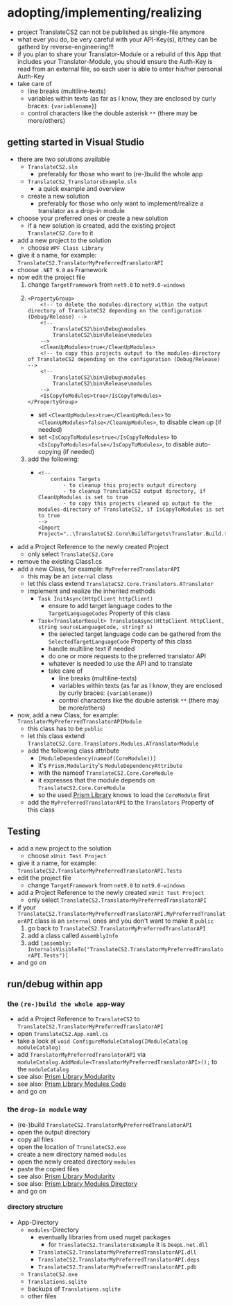 # adopting/implementing/realizing
- project TranslateCS2 can not be published as single-file anymore
- what ever you do, be very careful with your API-Key(s), it/they can be gatherd by reverse-engineering!!!
- if you plan to share your Translator-Module or a rebuild of this App that includes your Translator-Module, you should ensure the Auth-Key is read from an external file, so each user is able to enter his/her personal Auth-Key
- take care of
    - line breaks (multiline-texts)
    - variables within texts (as far as I know, they are enclosed by curly braces: `{variablename}`)
    - control characters like the double asterisk `**` (there may be more/others)

## getting started in Visual Studio
- there are two solutions available
    - `TranslateCS2.sln`
        - preferably for those who want to (re-)build the whole app
    - `TranslateCS2_TranslatorsExample.sln`
        - a quick example and overview
    - create a new solution
        - preferably for those who only want to implement/realize a translator as a drop-in module
- choose your preferred ones or create a new solution
    - if a new solution is created, add the existing project `TranslateCS2.Core` to it
- add a new project to the solution
    - choose `WPF Class Library`
- give it a name, for example: `TranslateCS2.TranslatorMyPreferredTranslatorAPI`
- choose `.NET 9.0` as Framework
- now edit the project file
    1. change `TargetFramework` from `net9.0` to `net9.0-windows`
    2. ```
       <PropertyGroup>
           <!-- to delete the modules-directory within the output directory of TranslateCS2 depending on the configuration (Debug/Release) -->
           <!--
               TranslateCS2\bin\Debug\modules
               TranslateCS2\bin\Release\modules
           -->
           <CleanUpModules>true</CleanUpModules>
           <!-- to copy this projects output to the modules-directory of TranslateCS2 depending on the configuration (Debug/Release) -->
           <!--
               TranslateCS2\bin\Debug\modules
               TranslateCS2\bin\Release\modules
           -->
           <IsCopyToModules>true</IsCopyToModules>
       </PropertyGroup>
       ```
        - set `<CleanUpModules>true</CleanUpModules>` to `<CleanUpModules>false</CleanUpModules>`, to disable clean up (if needed)
        - set `<IsCopyToModules>true</IsCopyToModules>` to `<IsCopyToModules>false</IsCopyToModules>`, to disable auto-copying (if needed)
    3. add the following:
        - ```
          <!--
              contains Targets
                  - to cleanup this projects output directory
                  - to cleanup TranslateCS2 output directory, if CleanUpModules is set to true
                  - to copy this projects cleaned up output to the modules-directory of TranslateCS2, if IsCopyToModules is set to true
          -->
          <Import Project="..\TranslateCS2.Core\BuildTargets\Translator.Build.targets"/>
          ```
- add a Project Reference to the newly created Project
    - only select `TranslateCS2.Core`
- remove the existing Class1.cs
- add a new Class, for example: `MyPreferredTranslatorAPI`
    - this may be an `internal` class
    - let this class extend `TranslateCS2.Core.Translators.ATranslator`
    - implement and realize the inherited methods
        - `Task InitAsync(HttpClient httpClient)`
            - ensure to add target language codes to the `TargetLanguageCodes` Property of this class
        - `Task<TranslatorResult> TranslateAsync(HttpClient httpClient, string sourceLanguageCode, string? s)`
            - the selected target language code can be gathered from the `SelectedTargetLanguageCode` Property of this class
            - handle multiline text if needed
            - do one or more requests to the preferred translator API
            - whatever is needed to use the API and to translate
            - take care of
                - line breaks (multiline-texts)
                - variables within texts (as far as I know, they are enclosed by curly braces: `{variablename}`)
                - control characters like the double asterisk `**` (there may be more/others)
- now, add a new Class, for example: `TranslatorMyPreferredTranslatorAPIModule`
    - this class has to be `public`
    - let this class extend `TranslateCS2.Core.Translators.Modules.ATranslatorModule`
    - add the following class attribute
        - `[ModuleDependency(nameof(CoreModule))]`
        - it's `Prism.Modularity`'s `ModuleDependencyAttribute`
        - with the nameof `TranslateCS2.Core.CoreModule`
        - it expresses that the module depends on `TranslateCS2.Core.CoreModule`
        - so the used [Prism Library](https://www.prismlibrary.com) knows to load the `CoreModule` first
    - add the `MyPreferredTranslatorAPI` to the `Translators` Property of this class
## Testing
- add a new project to the solution
    - choose `xUnit Test Project`
- give it a name, for example: `TranslateCS2.TranslatorMyPreferredTranslatorAPI.Tests`
- edit the project file
    - change `TargetFramework` from `net9.0` to `net9.0-windows`
- add a Project Reference to the newly created `xUnit Test Project`
    - only select `TranslateCS2.TranslatorMyPreferredTranslatorAPI`
- if your `TranslateCS2.TranslatorMyPreferredTranslatorAPI.MyPreferredTranslatorAPI` class is an `internal` ones and you don't want to make it `public`
    1. go back to `TranslateCS2.TranslatorMyPreferredTranslatorAPI`
    2. add a class called `AssemblyInfo`
    3. add `[assembly: InternalsVisibleTo("TranslateCS2.TranslatorMyPreferredTranslatorAPI.Tests")]`
- and go on


## run/debug within app

### the `(re-)build the whole app`-way
- add a Project Reference to `TranslateCS2` to `TranslateCS2.TranslatorMyPreferredTranslatorAPI`
- open `TranslateCS2.App.xaml.cs`
- take a look at `void ConfigureModuleCatalog(IModuleCatalog moduleCatalog)`
- add `TranslatorMyPreferredTranslatorAPI` via `moduleCatalog.AddModule<TranslatorMyPreferredTranslatorAPI>();` to the `moduleCatalog`
- see also: [Prism Library Modularity](https://docs.prismlibrary.com/docs/modularity/index.html)
- see also: [Prism Library Modules Code](https://github.com/PrismLibrary/Prism-Samples-Wpf/tree/master/07-Modules-Code)
- and go on

### the `drop-in module` way
- (re-)build `TranslateCS2.TranslatorMyPreferredTranslatorAPI`
- open the output directory
- copy all files
- open the location of `TranslateCS2.exe`
- create a new directory named `modules`
- open the newly created directory `modules`
- paste the copied files
- see also: [Prism Library Modularity](https://docs.prismlibrary.com/docs/modularity/index.html)
- see also: [Prism Library Modules Directory](https://github.com/PrismLibrary/Prism-Samples-Wpf/tree/master/07-Modules-Directory)
- and go on

#### directory structure
- App-Directory
    - `modules`-Directory
        - eventually libraries from used nuget packages
            - for `TranslateCS2.TranslatorsExample` it is `DeepL.net.dll`
        - `TranslateCS2.TranslatorMyPreferredTranslatorAPI.dll`
        - `TranslateCS2.TranslatorMyPreferredTranslatorAPI.deps`
        - `TranslateCS2.TranslatorMyPreferredTranslatorAPI.pdb`
    - `TranslateCS2.exe`
    - `Translations.sqlite`
    - backups of `Translations.sqlite`
    - other files


